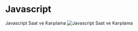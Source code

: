 # Javascript
Javascript Saat ve Karşılama
![Javascript Saat ve Karşılama](file:///C:/Users/ECE/Desktop/odev.png)

